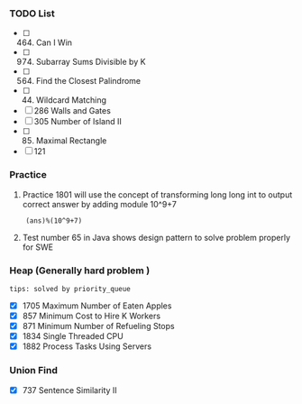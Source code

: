 ### TODO List
- [ ] 464. Can I Win
- [ ] 974. Subarray Sums Divisible by K
- [ ] 564. Find the Closest Palindrome
- [ ] 44. Wildcard Matching
- [ ] 286 Walls and Gates
- [ ] 305 Number of Island II
- [ ] 85. Maximal Rectangle
- [ ] 121

### Practice

1. Practice 1801 will use the concept of transforming long long int to output correct answer by adding module 10^9+7    
```
    (ans)%(10^9+7)
```
2. Test number 65 in Java shows design pattern to solve problem properly for SWE


### Heap (Generally hard problem )
`tips: solved by priority_queue`   

- [x] 1705 Maximum Number of Eaten Apples
- [x] 857 Minimum Cost to Hire K Workers
- [x] 871 Minimum Number of Refueling Stops
- [x] 1834 Single Threaded CPU
- [x] 1882 Process Tasks Using Servers

### Union Find
- [x] 737 Sentence Similarity II